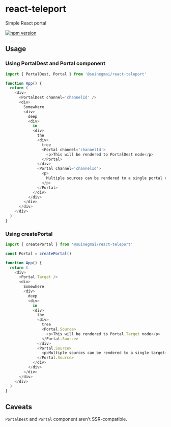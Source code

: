 # react-teleport

Simple React portal

[![npm version](https://badge.fury.io/js/%40suinegmai%2Freact-teleport.svg)](https://badge.fury.io/js/%40suinegmai%2Freact-teleport)

## Usage

### Using PortalDest and Portal component

```javascript
import { PortalDest, Portal } from '@suinegmai/react-teleport'

function App() {
  return (
    <div>
      <PortalDest channel='channelId' />
      <div>
        Somewhere
        <div>
          deep
          <div>
            in
            <div>
              the
              <div>
                tree
                <Portal channel='channelId'>
                  <p>This will be rendered to PortalDest node</p>
                </Portal>
              </div>
              <Portal channel='channelId'>
                <p>
                  Multiple sources can be rendered to a single portal channel
                </p>
              </Portal>
            </div>
          </div>
        </div>
      </div>
    </div>
  )
}
```

### Using createPortal

```javascript
import { createPortal } from '@suinegmai/react-teleport'

const Portal = createPortal()

function App() {
  return (
    <div>
      <Portal.Target />
      <div>
        Somewhere
        <div>
          deep
          <div>
            in
            <div>
              the
              <div>
                tree
                <Portal.Source>
                  <p>This will be rendered to Portal.Target node</p>
                </Portal.Source>
              </div>
              <Portal.Source>
                <p>Multiple sources can be rendered to a single target</p>
              </Portal.Source>
            </div>
          </div>
        </div>
      </div>
    </div>
  )
}
```

## Caveats

`PortalDest` and `Portal` component aren't SSR-compatible.
